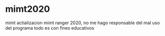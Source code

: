 # mimt2020
mimt
actializacion mimt ranger 2020, no me hago responsable del mal uso del programa todo es con fines educativos

